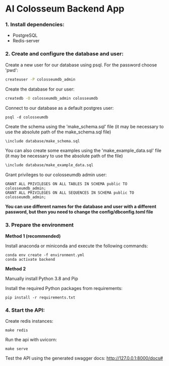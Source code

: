 # AI Colosseum Backend App

### 1. Install dependencies:

* PostgreSQL
* Redis-server

### 2. Create and configure the database and user:

Create a new user for our database using psql. For the password choose 'pwd':

```bash
createuser -P colosseumdb_admin
```

Create the database for our user:

```bash
createdb -O colosseumdb_admin colosseumdb
```

Connect to our database as a default postgres user:

```
psql -d colosseumdb
```

Create the schema using the 'make_schema.sql' file (it may be necessary to use the absolute path of the make_schema.sql file)

```bash
\include database/make_schema.sql
```

You can also create some examples using the 'make_example_data.sql' file (it may be necessary to use the absolute path of the file)

```bash
\include database/make_example_data.sql
```

Grant privileges to our colosseumdb admin user:

```mysql
GRANT ALL PRIVILEGES ON ALL TABLES IN SCHEMA public TO colosseumdb_admin; 
GRANT ALL PRIVILEGES ON ALL SEQUENCES IN SCHEMA public TO colosseumdb_admin;
```

**You can use different names for the database and user with a different password, but then you need to change the config/dbconfig.toml file**

### 3. Prepare the environment

**Method 1 (recommended)**

Install anaconda or miniconda and execute the following commands:

```
conda env create -f environment.yml
conda activate backend
```

**Method 2**

Manually install Python 3.8 and Pip

Install the required Python packages from requirements:

```
pip install -r requirements.txt
```


### 4. Start the API:

Create redis instances:

```
make redis
```

Run the api with uvicorn:

```
make serve
```

Test the API using the generated swagger docs: http://127.0.0.1:8000/docs# 
